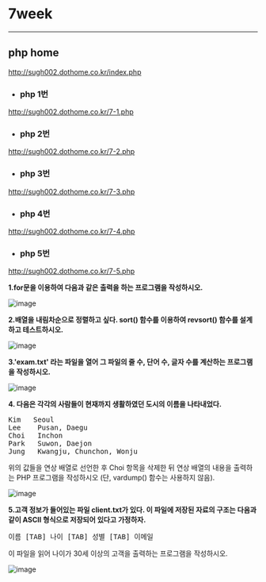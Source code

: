 # 7week

---

## php home
http://sugh002.dothome.co.kr/index.php


- ### php 1번
http://sugh002.dothome.co.kr/7-1.php
- ### php 2번
http://sugh002.dothome.co.kr/7-2.php
- ### php 3번
http://sugh002.dothome.co.kr/7-3.php
- ### php 4번
http://sugh002.dothome.co.kr/7-4.php
- ### php 5번
http://sugh002.dothome.co.kr/7-5.php


**1.for문을 이용하여 다음과 같은 출력을 하는 프로그램을 작성하시오.** <br>

![image](https://github.com/yeeunnnnn/2023_web/assets/137869912/1bd300b1-358f-4d79-99cc-486732ffbc10)<br>

**2.배열을 내림차순으로 정렬하고 싶다. sort() 함수를 이용하여 revsort() 함수를 설계하고 테스트하시오.** <br>

![image](https://github.com/yeeunnnnn/2023_web/assets/137869912/ebd20f04-b103-41aa-9592-43ff554ea7ad)<br>

**3.'exam.txt' 라는 파일을 열어 그 파일의 줄 수, 단어 수, 글자 수를 계산하는 프로그램을 작성하시오.** <br>

![image](https://github.com/yeeunnnnn/2023_web/assets/137869912/b4326bae-047c-40b5-97d6-9ff938fcfa37)<br>

**4. 다음은 각각의 사람들이 현재까지 생활하였던 도시의 이름을 나타내었다.**<br>
<pre>
Kim   Seoul
Lee    Pusan, Daegu
Choi   Inchon
Park   Suwon, Daejon
Jung   Kwangju, Chunchon, Wonju
</pre>

위의 값들을 연상 배열로 선언한 후 Choi 항목을 삭제한 뒤 연상 배열의 내용을 출력하는 PHP 프로그램을 작성하시오 (단, vardump() 함수는 사용하지 않음).<br>

![image](https://github.com/yeeunnnnn/2023_web/assets/137869912/6c1c8a59-d3e6-46b1-95d0-61429bb531fd)<br>

**5.고객 정보가 들어있는 파일 client.txt가 있다. 이 파일에 저장된 자료의 구조는 다음과 같이 ASCII 형식으로 저장되어 있다고 가정하자.**<br>
<pre>
이름 [TAB] 나이 [TAB] 성별 [TAB] 이메일
</pre>
이 파일을 읽어 나이가 30세 이상의 고객을 출력하는 프로그램을 작성하시오.<br>

![image](https://github.com/yeeunnnnn/2023_web/assets/137869912/a663158a-b54c-4906-a812-a18e8b3fc525)<br>